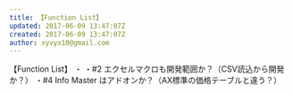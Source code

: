 ```yaml
---
title: 【Function List】
updated: 2017-06-09 13:47:07Z
created: 2017-06-09 13:47:07Z
author: xyvyx10@gmail.com
---
```


【Function List】
・
・#2 エクセルマクロも開発範囲か？（CSV読込から開発か？）
・#4 Info Master はアドオンか？（AX標準の価格テーブルと違う？）